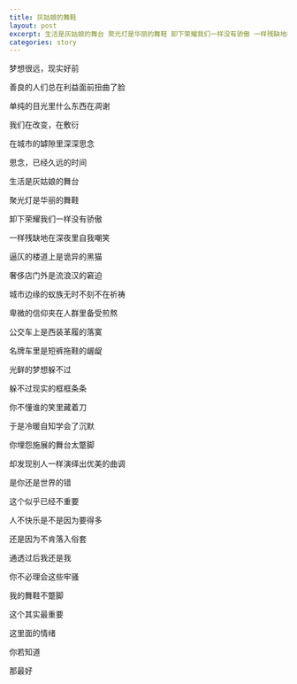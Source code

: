 ```yaml
---
title: 灰姑娘的舞鞋
layout: post
excerpt: 生活是灰姑娘的舞台 聚光灯是华丽的舞鞋 卸下荣耀我们一样没有骄傲 一样残缺地在深夜里自我嘲笑
categories: story
---
```


梦想很远，现实好前

善良的人们总在利益面前扭曲了脸

单纯的目光里什么东西在凋谢

 

我们在改变，在敷衍

在城市的罅隙里深深思念

思念，已经久远的时间

 
生活是灰姑娘的舞台

聚光灯是华丽的舞鞋

卸下荣耀我们一样没有骄傲

一样残缺地在深夜里自我嘲笑

 
逼仄的楼道上是诡异的黑猫

奢侈店门外是流浪汉的窘迫

城市边缘的蚁族无时不刻不在祈祷

卑微的信仰夹在人群里备受煎熬

 
公交车上是西装革履的落寞

名牌车里是短裤拖鞋的龌龊

光鲜的梦想躲不过

躲不过现实的框框条条

 
你不懂谁的笑里藏着刀

于是冷暖自知学会了沉默

你埋怨施展的舞台太蹩脚

却发现别人一样演绎出优美的曲调

 
是你还是世界的错

这个似乎已经不重要

人不快乐是不是因为要得多

还是因为不肯落入俗套

 
通透过后我还是我

你不必理会这些牢骚

我的舞鞋不蹩脚

这个其实最重要

 
这里面的情绪

你若知道

那最好


